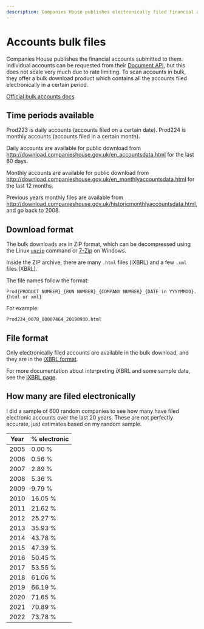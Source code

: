 ```yaml
---
description: Companies House publishes electronically filed financial accounts in daily and monthly bulk files. These are big ZIP files containing iXBRL accounts that can be scanned and parsed to get information such as the creditors, debtors, assets, equity and number of employees at each company.
---
```

# Accounts bulk files

Companies House publishes the financial accounts submitted to them. 
Individual accounts can be requested from their [Document API](/rest-api/document-api/filing.md), 
but this does not scale very much due to rate limiting. 
To scan accounts in bulk, they offer a bulk download product which contains all the accounts filed electronically in a certain period.

[Official bulk accounts docs](https://resources.companieshouse.gov.uk/infoAndGuide/faq/accountsDataProduct.shtml)

## Time periods available
Prod223 is daily accounts (accounts filed on a certain date).
Prod224 is monthly accounts (accounts filed in a certain month).

Daily accounts are available for public download from http://download.companieshouse.gov.uk/en_accountsdata.html for the last 60 days.

Monthly accounts are available for public download from http://download.companieshouse.gov.uk/en_monthlyaccountsdata.html
for the last 12 months.

Previous years monthly files are available from http://download.companieshouse.gov.uk/historicmonthlyaccountsdata.html, and go back to 2008.

## Download format
The bulk downloads are in ZIP format, which can be decompressed using the  Linux [`unzip`](https://www.linux.org/docs/man1/unzip.html) command or [7-Zip](https://www.7-zip.org/) on Windows.

Inside the ZIP archive, there are many `.html` files (iXBRL) and a few `.xml` files (XBRL).

The file names follow the format:
```
Prod{PRODUCT NUMBER}_{RUN NUMBER}_{COMPANY NUMBER}_{DATE in YYYYMMDD}.{html or xml}
```
For example:
```
Prod224_0078_00007464_20190930.html
```

## File format
Only electronically filed accounts are available in the bulk download, and they are in the [iXBRL format](https://www.xbrl.org/the-standard/what/ixbrl/).

For more documentation about interpreting iXBRL and some sample data, see the [iXBRL page](ixbrl.md).

## How many are filed electronically
I did a sample of 600 random companies to see how many have filed electronic accounts over the last 20 years.
These are not perfectly accurate, just estimates based on my random sample.

| Year | % electronic  |
|------|---------------|
| 2005 | 0.00 %        |
| 2006 | 0.56 %        |
| 2007 | 2.89 %        |
| 2008 | 5.36 %        |
| 2009 | 9.79 %        |
| 2010 | 16.05 %       |
| 2011 | 21.62 %       |
| 2012 | 25.27 %       |
| 2013 | 35.93 %       |
| 2014 | 43.78 %       |
| 2015 | 47.39 %       |
| 2016 | 50.45 %       |
| 2017 | 53.55 %       |
| 2018 | 61.06 %       |
| 2019 | 66.19 %       |
| 2020 | 71.65 %       |
| 2021 | 70.89 %       |
| 2022 | 73.78 %       |
